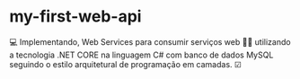 # my-first-web-api
💻 Implementando, Web Services para consumir serviços web 🙎‍♂️ utilizando a tecnologia .NET CORE na linguagem C# com banco de dados MySQL seguindo o estilo arquitetural de programação em camadas. ☑ 

